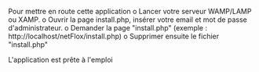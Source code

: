 Pour mettre en route cette application
o Lancer votre serveur WAMP/LAMP ou XAMP.
o Ouvrir la page install.php, insérer votre email et mot de passe d'administrateur.
o Demander la page "install.php" (exemple : http://localhost/netFlox/install.php)
o Supprimer ensuite le fichier "install.php"

L'application est prête à l'emploi
